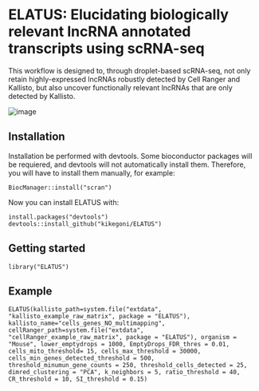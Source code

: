 # ELATUS: Elucidating biologically relevant lncRNA annotated transcripts using scRNA-seq

This workflow is designed to, through droplet-based scRNA-seq, not only retain highly-expressed lncRNAs robustly detected by Cell Ranger and Kallisto, but also uncover functionally relevant lncRNAs that are only detected by Kallisto. 

![image](https://raw.githubusercontent.com/kikegoni/ELATUS/main/inst/extdata/ELATUS_workflow.png)


## Installation
Installation be performed with devtools. Some bioconductor packages will be requiered, and devtools will not automatically install them. Therefore, you will have to install them manually, for example:
```{r}
BiocManager::install("scran")
```
Now you can install ELATUS with:
```{r}
install.packages("devtools")
devtools::install_github("kikegoni/ELATUS")
```

## Getting started
```{r}
library("ELATUS")
```

## Example
```{r}
ELATUS(kallisto_path=system.file("extdata", "kallisto_example_raw_matrix", package = "ELATUS"), kallisto_name="cells_genes_NO_multimapping", cellRanger_path=system.file("extdata", "cellRanger_example_raw_matrix", package = "ELATUS"), organism = "Mouse", lower_emptydrops = 1000, EmptyDrops_FDR_thres = 0.01, cells_mito_threshold= 15, cells_max_threshold = 30000, cells_min_genes_detected_threshold = 500, threshold_minumun_gene_counts = 250, threshold_cells_detected = 25, dimred_clustering = "PCA", k_neighbors = 5, ratio_threshold = 40, CR_threshold = 10, SI_threshold = 0.15)
```



